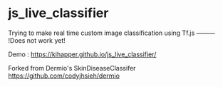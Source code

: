 # js_live_classifier

Trying to make real time custom image classification using Tf.js ——— !Does not work yet!

Demo : https://kihapper.github.io/js_live_classifier/

Forked from Dermio's SkinDiseaseClassifer
https://github.com/codyjhsieh/dermio

